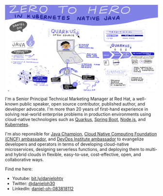 ![Logo](zero-to-hero.png)

I'm a Senior Principal Technical Marketing Manager at Red Hat, a well-known public speaker, open source contributor, published author, and developer advocate. I'm more than 20 years of first-hand experience in solving real-world enterprise problems in production environments using cloud-native technologies such as [Quarkus](https://quarkus.io/), [Spring Boot](https://spring.io/projects/spring-boot), [Node.js](https://nodejs.org/), and [Kubernetes](https://kubernetes.io/). 

I'm also reponsible for [Java Champion](https://dev.java/community/jcs/), [Cloud Native Computing Foundation (CNCF) ambassador](https://www.cncf.io/people/ambassadors/), and [DevOps Institute ambassador](https://www.devopsinstitute.com/about-us/ambassadors/) to evangelize developers and operators in terms of developing cloud-native microservices, designing serverless functions, and deploying them to multi- and hybrid clouds in flexible, easy-to-use, cost-effective, open, and collaborative ways.

Find me here:
- Youtube: [bit.ly/danielohtv](https://www.youtube.com/channel/UCL0q0BtIDkOhTCMdtwNgLBg)
- Twitter: [@danieloh30](https://twitter.com/danieloh30)
- LinkedIn: [daniel-oh-083818112](https://www.linkedin.com/in/daniel-oh-083818112/)
